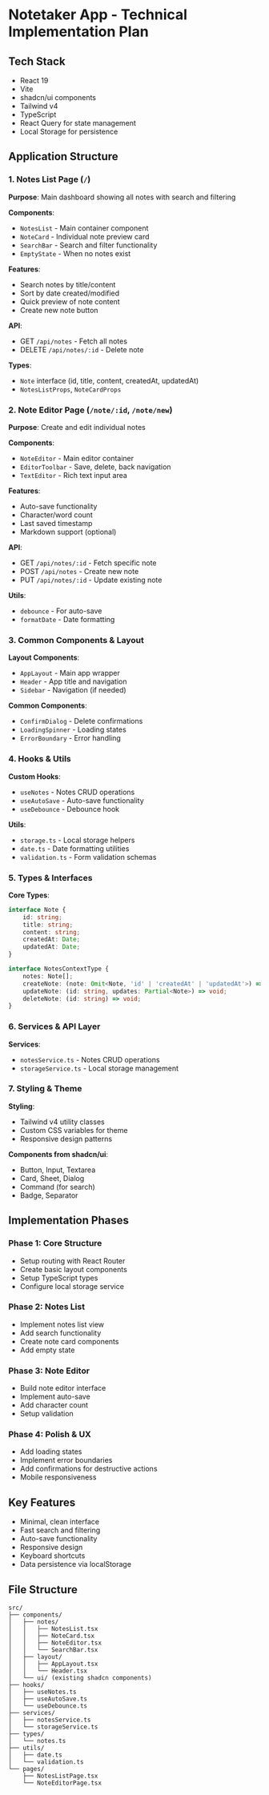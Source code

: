# Notetaker App - Technical Implementation Plan

## Tech Stack

- React 19
- Vite
- shadcn/ui components
- Tailwind v4
- TypeScript
- React Query for state management
- Local Storage for persistence

## Application Structure

### 1. Notes List Page (`/`)

**Purpose**: Main dashboard showing all notes with search and filtering

**Components**:

- `NotesList` - Main container component
- `NoteCard` - Individual note preview card
- `SearchBar` - Search and filter functionality
- `EmptyState` - When no notes exist

**Features**:

- Search notes by title/content
- Sort by date created/modified
- Quick preview of note content
- Create new note button

**API**:

- GET `/api/notes` - Fetch all notes
- DELETE `/api/notes/:id` - Delete note

**Types**:

- `Note` interface (id, title, content, createdAt, updatedAt)
- `NotesListProps`, `NoteCardProps`

### 2. Note Editor Page (`/note/:id`, `/note/new`)

**Purpose**: Create and edit individual notes

**Components**:

- `NoteEditor` - Main editor container
- `EditorToolbar` - Save, delete, back navigation
- `TextEditor` - Rich text input area

**Features**:

- Auto-save functionality
- Character/word count
- Last saved timestamp
- Markdown support (optional)

**API**:

- GET `/api/notes/:id` - Fetch specific note
- POST `/api/notes` - Create new note
- PUT `/api/notes/:id` - Update existing note

**Utils**:

- `debounce` - For auto-save
- `formatDate` - Date formatting

### 3. Common Components & Layout

**Layout Components**:

- `AppLayout` - Main app wrapper
- `Header` - App title and navigation
- `Sidebar` - Navigation (if needed)

**Common Components**:

- `ConfirmDialog` - Delete confirmations
- `LoadingSpinner` - Loading states
- `ErrorBoundary` - Error handling

### 4. Hooks & Utils

**Custom Hooks**:

- `useNotes` - Notes CRUD operations
- `useAutoSave` - Auto-save functionality
- `useDebounce` - Debounce hook

**Utils**:

- `storage.ts` - Local storage helpers
- `date.ts` - Date formatting utilities
- `validation.ts` - Form validation schemas

### 5. Types & Interfaces

**Core Types**:

```typescript
interface Note {
    id: string;
    title: string;
    content: string;
    createdAt: Date;
    updatedAt: Date;
}

interface NotesContextType {
    notes: Note[];
    createNote: (note: Omit<Note, 'id' | 'createdAt' | 'updatedAt'>) => void;
    updateNote: (id: string, updates: Partial<Note>) => void;
    deleteNote: (id: string) => void;
}
```

### 6. Services & API Layer

**Services**:

- `notesService.ts` - Notes CRUD operations
- `storageService.ts` - Local storage management

### 7. Styling & Theme

**Styling**:

- Tailwind v4 utility classes
- Custom CSS variables for theme
- Responsive design patterns

**Components from shadcn/ui**:

- Button, Input, Textarea
- Card, Sheet, Dialog
- Command (for search)
- Badge, Separator

## Implementation Phases

### Phase 1: Core Structure

- Setup routing with React Router
- Create basic layout components
- Setup TypeScript types
- Configure local storage service

### Phase 2: Notes List

- Implement notes list view
- Add search functionality
- Create note card components
- Add empty state

### Phase 3: Note Editor

- Build note editor interface
- Implement auto-save
- Add character count
- Setup validation

### Phase 4: Polish & UX

- Add loading states
- Implement error boundaries
- Add confirmations for destructive actions
- Mobile responsiveness

## Key Features

- Minimal, clean interface
- Fast search and filtering
- Auto-save functionality
- Responsive design
- Keyboard shortcuts
- Data persistence via localStorage

## File Structure

```
src/
├── components/
│   ├── notes/
│   │   ├── NotesList.tsx
│   │   ├── NoteCard.tsx
│   │   ├── NoteEditor.tsx
│   │   └── SearchBar.tsx
│   ├── layout/
│   │   ├── AppLayout.tsx
│   │   └── Header.tsx
│   └── ui/ (existing shadcn components)
├── hooks/
│   ├── useNotes.ts
│   ├── useAutoSave.ts
│   └── useDebounce.ts
├── services/
│   ├── notesService.ts
│   └── storageService.ts
├── types/
│   └── notes.ts
├── utils/
│   ├── date.ts
│   └── validation.ts
└── pages/
    ├── NotesListPage.tsx
    └── NoteEditorPage.tsx
```

